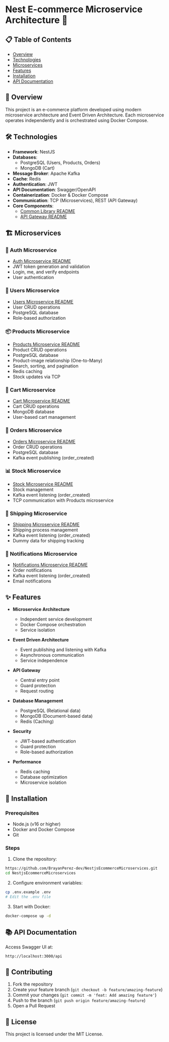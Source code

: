 # Nest E-commerce Microservice Architecture 🚀

## 📋 Table of Contents

-   [Overview](#overview)
-   [Technologies](#technologies)
-   [Microservices](#microservices)
-   [Features](#features)
-   [Installation](#installation)
-   [API Documentation](#api-documentation)

## 🎯 Overview

This project is an e-commerce platform developed using modern microservice architecture and Event Driven Architecture. Each microservice operates independently and is orchestrated using Docker Compose.

## 🛠️ Technologies

-   **Framework**: NestJS
-   **Databases**:
    -   PostgreSQL (Users, Products, Orders)
    -   MongoDB (Cart)
-   **Message Broker**: Apache Kafka
-   **Cache**: Redis
-   **Authentication**: JWT
-   **API Documentation**: Swagger/OpenAPI
-   **Containerization**: Docker & Docker Compose
-   **Communication**: TCP (Microservices), REST (API Gateway)
-   **Core Components**:
    -   [Common Library README](./common/README.md)
    -   [API Gateway README](./api-gateway/README.md)

## 🏗️ Microservices

### 🔐 Auth Microservice

-   [Auth Microservice README](./auth-microservice/README.md)
-   JWT token generation and validation
-   Login, me, and verify endpoints
-   User authentication

### 👥 Users Microservice

-   [Users Microservice README](./users-microservice/README.md)
-   User CRUD operations
-   PostgreSQL database
-   Role-based authorization

### 📦 Products Microservice

-   [Products Microservice README](./products-microservice/README.md)
-   Product CRUD operations
-   PostgreSQL database
-   Product-image relationship (One-to-Many)
-   Search, sorting, and pagination
-   Redis caching
-   Stock updates via TCP

### 🛒 Cart Microservice

-   [Cart Microservice README](./cart-microservice/README.md)
-   Cart CRUD operations
-   MongoDB database
-   User-based cart management

### 📝 Orders Microservice

-   [Orders Microservice README](./orders-microservice/README.md)
-   Order CRUD operations
-   PostgreSQL database
-   Kafka event publishing (order_created)

### 📊 Stock Microservice

-   [Stock Microservice README](./stock-microservice/README.md)
-   Stock management
-   Kafka event listening (order_created)
-   TCP communication with Products microservice

### 🚚 Shipping Microservice

-   [Shipping Microservice README](./shipping-microservice/README.md)
-   Shipping process management
-   Kafka event listening (order_created)
-   Dummy data for shipping tracking

### 🔔 Notifications Microservice

-   [Notifications Microservice README](./notifications-microservice/README.md)
-   Order notifications
-   Kafka event listening (order_created)
-   Email notifications

## ✨ Features

-   **Microservice Architecture**

    -   Independent service development
    -   Docker Compose orchestration
    -   Service isolation

-   **Event Driven Architecture**

    -   Event publishing and listening with Kafka
    -   Asynchronous communication
    -   Service independence

-   **API Gateway**

    -   Central entry point
    -   Guard protection
    -   Request routing

-   **Database Management**

    -   PostgreSQL (Relational data)
    -   MongoDB (Document-based data)
    -   Redis (Caching)

-   **Security**

    -   JWT-based authentication
    -   Guard protection
    -   Role-based authorization

-   **Performance**
    -   Redis caching
    -   Database optimization
    -   Microservice isolation

## 🚀 Installation

### Prerequisites

-   Node.js (v16 or higher)
-   Docker and Docker Compose
-   Git

### Steps

1. Clone the repository:

```bash
https://github.com/BrayanPerez-dev/NestjsEcommerceMicroservices.git
cd NestjsEcommerceMicroservices
```

2. Configure environment variables:

```bash
cp .env.example .env
# Edit the .env file
```



3. Start with Docker:

```bash
docker-compose up -d
```

## 📚 API Documentation

Access Swagger UI at:

```
http://localhost:3000/api
```

## 🤝 Contributing

1. Fork the repository
2. Create your feature branch (`git checkout -b feature/amazing-feature`)
3. Commit your changes (`git commit -m 'feat: Add amazing feature'`)
4. Push to the branch (`git push origin feature/amazing-feature`)
5. Open a Pull Request

## 📝 License

This project is licensed under the MIT License.
